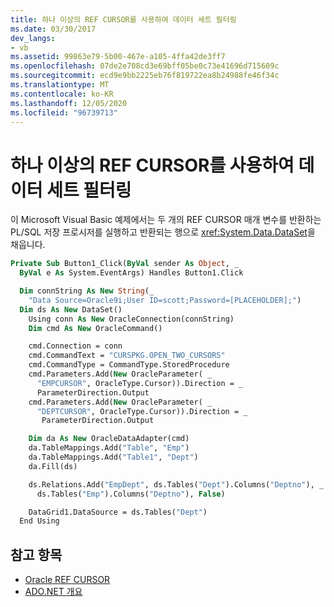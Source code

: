 ```yaml
---
title: 하나 이상의 REF CURSOR를 사용하여 데이터 세트 필터링
ms.date: 03/30/2017
dev_langs:
- vb
ms.assetid: 99863e79-5b00-467e-a105-4ffa42de3ff7
ms.openlocfilehash: 07de2e708cd3e69bff05be0c73e41696d715609c
ms.sourcegitcommit: ecd9e9bb2225eb76f819722ea8b24988fe46f34c
ms.translationtype: MT
ms.contentlocale: ko-KR
ms.lasthandoff: 12/05/2020
ms.locfileid: "96739713"
---
```

# <a name="filling-a-dataset-using-one-or-more-ref-cursors"></a>하나 이상의 REF CURSOR를 사용하여 데이터 세트 필터링

이 Microsoft Visual Basic 예제에서는 두 개의 REF CURSOR 매개 변수를 반환하는 PL/SQL 저장 프로시저를 실행하고 반환되는 행으로 <xref:System.Data.DataSet>을 채웁니다.

```vb
Private Sub Button1_Click(ByVal sender As Object, _
  ByVal e As System.EventArgs) Handles Button1.Click

  Dim connString As New String(_
    "Data Source=Oracle9i;User ID=scott;Password=[PLACEHOLDER];")
  Dim ds As New DataSet()
    Using conn As New OracleConnection(connString)
    Dim cmd As New OracleCommand()

    cmd.Connection = conn
    cmd.CommandText = "CURSPKG.OPEN_TWO_CURSORS"
    cmd.CommandType = CommandType.StoredProcedure
    cmd.Parameters.Add(New OracleParameter( _
      "EMPCURSOR", OracleType.Cursor)).Direction = _
      ParameterDirection.Output
    cmd.Parameters.Add(New OracleParameter( _
      "DEPTCURSOR", OracleType.Cursor)).Direction = _
       ParameterDirection.Output

    Dim da As New OracleDataAdapter(cmd)
    da.TableMappings.Add("Table", "Emp")
    da.TableMappings.Add("Table1", "Dept")
    da.Fill(ds)

    ds.Relations.Add("EmpDept", ds.Tables("Dept").Columns("Deptno"), _
      ds.Tables("Emp").Columns("Deptno"), False)

    DataGrid1.DataSource = ds.Tables("Dept")
  End Using
```

## <a name="see-also"></a>참고 항목

- [Oracle REF CURSOR](oracle-ref-cursors.md)
- [ADO.NET 개요](ado-net-overview.md)
